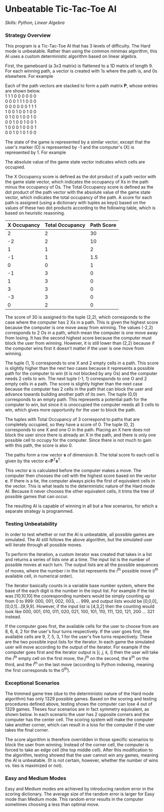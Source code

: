 
# Unbeatable Tic-Tac-Toe AI
*Skills: Python, Linear Algebra*

### Strategy Overview
This program is a Tic-Tac-Toe AI that has 3 levels of difficulty. The Hard mode is unbeatable. Rather than using the common minimax algorithm, this AI uses a custom deterministic algorithm based on linear algebra. 

First, the gameboard (a 3x3 matrix) is flattened to a 1D matrix of length 9. For each winning path, a vector is created with 1s where the path is, and 0s elsewhere. For example



Each of the path vectors are stacked to form a path matrix __P__, whose entries are shown below.\
1  1  1  0  0  0  0  0  0\
0  0  0  1  1  1  0  0  0\
0  0  0  0  0  0  1  1  1\
1  0  0  1  0  0  1  0  0\
0  1  0  0  1  0  0  1  0\
0  0  1  0  0  1  0  0  1\
1  0  0  0  1  0  0  0  1\
0  0  1  0  1  0  1  0  0

The state of the game is represented by a similar vector, except that the user's marker (O) is represented by -1 and the computer's (X) is represented by 1. For example


The absolute value of the game state vector indicates which cells are occupied. 

The X Occupancy score is defined as the dot product of a path vector with the game state vector, which indicates the occupancy of Xs in the path minus the occupancy of Os. The Total Occupancy score is defined as the dot product of the path vector with the absolute value of the game state vector, which indicates the total occupancy of the path. A score for each path is assigned (using a dictionary with tuples as keys) based on the values of these two dot products according to the following table, which is based on heuristic reasoning.

|X Occupancy|Total Occupancy|Path Score|
|-----------|---------------|----------|
|     2     |       2       |    30    | 
|    -2     |       2       |    10    |
|     1     |       1       |     2    |
|    -1     |       1       |   1.5    |
|     0     |       0       |     1    |
|    -1     |       3       |     0    |
|     1     |       3       |     0    |
|     3     |       3       |     0    |
|    -3     |       3       |     0    |
|     0     |       2       |     0    |

The score of 30 is assigned to the tuple (2,2), which corresponds to the case where the computer has 2 Xs in a path. This is given the highest score because the computer is one move away from winning. The values (-2,2) corresponds to 2 Os in a path, which mean the computer is one move away from losing. It has the second highest score because the computer must block the user from winning. However, it is still lower than (2,2) because if the computer wins first it doesn't matter if the user is one move from winning. 

The tuple (1, 1) corresponds to one X and 2 empty cells in a path. This score is slightly higher than the next two cases because it represents a possible path for the computer to win (it is not blocked by any Os) and the computer needs 2 cells to win. The next tuple (-1, 1) corresponds to one O and 2 empty cells in a path. The score is slightly higher than the next case because the computer has 2 cells in the path that can block the user and advance towards building another path of its own. The tuple (0,0) corresponds to an empty path. This represents a potential path for the computer to win, but since it is unoccupied the computer needs all 3 cells to win, which gives more opportunity for the user to block the path. 

The tuples with Total Occupancy of 3 correspond to paths that are completely occupied, so they have a score of 0. The tuple (0, 2) corresponds to one X and one O in the path. Placing an X here does not block the user since there is already an X in the path, and there is only one possible cell to occupy for the computer. Since there is not much to gain with this path, the score is also 0.

The paths form a row vector __s__ of dimension 8. The total score fo each cell is given by the vector __c__=__P__<sup>T</sup>__s__<sup>T</sup>.

This vector __c__ is calculated before the computer makes a move. The computer then chooses the cell with the highest score based on the vector __c__. If there is a tie, the computer always picks the first of equivalent cells in the vector. This is what leads to the deterministic nature of the Hard mode AI. Because it never chooses the other equivalent cells, it trims the tree of possible games that can occur.

The resulting AI is capable of winning in all but a few scenarios, for which a separate strategy is programmed.

### Testing Unbeatability
In order to test whether or not the AI is unbeatable, all possible games are simulated. The AI still follows the above algorithm, but the simulated user will iterate through all possible moves. 

To perform the iteration, a custom iterator was created that takes in a list and returns a series of lists one at a time. The input list is the number of possible moves at each turn. The output lists are all the possible sequences of moves, where the number *i* in the list represents the *i*<sup>th</sup> possible move (*i*<sup>th</sup> available cell, in numerical order). 

The iterator basically counts in a variable base number system, where the base of the each digit is the number in the input list. For example if the list was \[10,10,10\] the cooresponding numbers would be simply counting up from 0 to 999: 000, 001, 002, 003, ... 999, and output lists would be \[0,0,0\], \[0,0,1\]...\[9,9,9\]. However, if the input list is \[4,3,2\] then the counting would look like 000, 001, 010, 011, 020, 021, 100, 101, 110, 111, 120, 121, 200 ... 321 instead. 

If the computer goes first, the available cells for the user to choose from are 8, 6, 4, 2 for the user's four turns respectively. If the user goes first, the available cells are 9, 7, 5, 3, 1 for the user's five turns respectively. These are the two possible input lists for the iterator. In each game the simulated user will move according to the output of the iterator. For example if the computer goes first and the iterator output is \[*i, j, k, l*\] then the user will take the *i*<sup>th</sup> empty cell on the first move, the *j*<sup>th</sup> on the second, the *k*<sup>th</sup> on the third, and the *l*<sup>th</sup> on the last move (according to Python indexing, meaning the first corresponds to the 0<sup>th</sup>).

### Exceptional Scenarios
The trimmed game tree (due to the deterministic nature of the Hard mode algorithm) has only 1329 possible games. Based on the scoring and testing procedures defined above, testing shows the computer can lose 4 out of 1329 games. Theses four scenarios are in fact symmetry equivalent, as shown below. In each scenario the user has 2 opposite corners and the computer has the center cell. The scoring system will make the computer take another corner, which can result in a loss for the computer if the user takes the final corner.


The score algorithm is therefore overridden in those specific scenarios to block the user from winning. Instead of the corner cell, the computer is forced to take an edge cell (the top middle cell). After this modification to the algorithm, testing showed that the user cannot win any games, meaning the AI is unbeatable. (It is not certain, however, whether the number of wins vs. ties is maximized or not).

### Easy and Medium Modes
Easy and Medium modes are achieved by introducing random error in the scoring dictionary. The average size of the random error is larger for Easy mode than Medium mode. This random error results in the computer sometimes choosing a less than optimal move.








